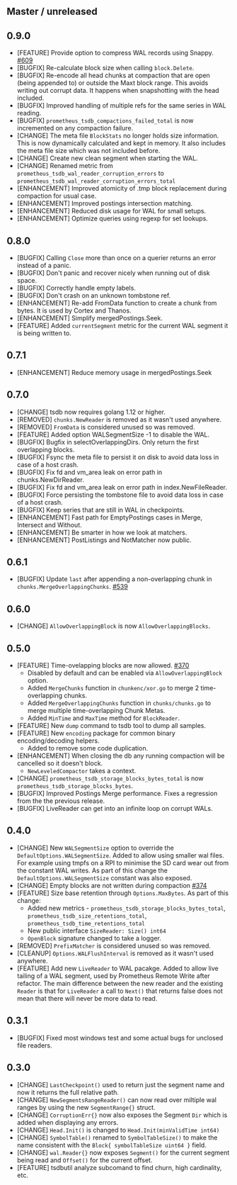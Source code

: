## Master / unreleased

## 0.9.0

 - [FEATURE] Provide option to compress WAL records using Snappy. [#609](https://github.com/prometheus/tsdb/pull/609)
 - [BUGFIX] Re-calculate block size when calling `block.Delete`.
 - [BUGFIX] Re-encode all head chunks at compaction that are open (being appended to) or outside the Maxt block range. This avoids writing out corrupt data. It happens when snapshotting with the head included.
 - [BUGFIX] Improved handling of multiple refs for the same series in WAL reading.
 - [BUGFIX] `prometheus_tsdb_compactions_failed_total` is now incremented on any compaction failure.
 - [CHANGE] The meta file `BlockStats` no longer holds size information. This is now dynamically calculated and kept in memory. It also includes the meta file size which was not included before.
 - [CHANGE] Create new clean segment when starting the WAL.
 - [CHANGE] Renamed metric from `prometheus_tsdb_wal_reader_corruption_errors` to `prometheus_tsdb_wal_reader_corruption_errors_total`
 - [ENHANCEMENT] Improved atomicity of .tmp block replacement during compaction for usual case.
 - [ENHANCEMENT] Improved postings intersection matching.
 - [ENHANCEMENT] Reduced disk usage for WAL for small setups.
 - [ENHANCEMENT] Optimize queries using regexp for set lookups.

## 0.8.0

 - [BUGFIX] Calling `Close` more than once on a querier returns an error instead of a panic.
 - [BUGFIX] Don't panic and recover nicely when running out of disk space.
 - [BUGFIX] Correctly handle empty labels.
 - [BUGFIX] Don't crash on an unknown tombstone ref.
 - [ENHANCEMENT] Re-add FromData function to create a chunk from bytes. It is used by Cortex and Thanos.
 - [ENHANCEMENT] Simplify mergedPostings.Seek.
 - [FEATURE]  Added `currentSegment` metric for the current WAL segment it is being written to.

## 0.7.1

 - [ENHANCEMENT] Reduce memory usage in mergedPostings.Seek

## 0.7.0

 - [CHANGE] tsdb now requires golang 1.12 or higher.
 - [REMOVED] `chunks.NewReader` is removed as it wasn't used anywhere.
 - [REMOVED] `FromData` is considered unused so was removed.
 - [FEATURE] Added option WALSegmentSize -1 to disable the WAL.
 - [BUGFIX] Bugfix in selectOverlappingDirs. Only return the first overlapping blocks.
 - [BUGFIX] Fsync the meta file to persist it on disk to avoid data loss in case of a host crash.
 - [BUGFIX] Fix fd and vm_area leak on error path in chunks.NewDirReader.
 - [BUGFIX] Fix fd and vm_area leak on error path in index.NewFileReader.
 - [BUGFIX] Force persisting the tombstone file to avoid data loss in case of a host crash.
 - [BUGFIX] Keep series that are still in WAL in checkpoints.
 - [ENHANCEMENT] Fast path for EmptyPostings cases in Merge, Intersect and Without.
 - [ENHANCEMENT] Be smarter in how we look at matchers.
 - [ENHANCEMENT] PostListings and NotMatcher now public.

## 0.6.1

  - [BUGFIX] Update `last` after appending a non-overlapping chunk in `chunks.MergeOverlappingChunks`. [#539](https://github.com/prometheus/tsdb/pull/539)

## 0.6.0

  - [CHANGE] `AllowOverlappingBlock` is now `AllowOverlappingBlocks`.

## 0.5.0

 - [FEATURE] Time-ovelapping blocks are now allowed. [#370](https://github.com/prometheus/tsdb/pull/370)
   - Disabled by default and can be enabled via `AllowOverlappingBlock` option.
   - Added `MergeChunks` function in `chunkenc/xor.go` to merge 2 time-overlapping chunks.
   - Added `MergeOverlappingChunks` function in `chunks/chunks.go` to merge multiple time-overlapping Chunk Metas.
   - Added `MinTime` and `MaxTime` method for `BlockReader`.
 - [FEATURE] New `dump` command to tsdb tool to dump all samples.
 - [FEATURE] New `encoding` package for common binary encoding/decoding helpers.
    - Added to remove some code duplication.
 - [ENHANCEMENT] When closing the db any running compaction will be cancelled so it doesn't block.
   - `NewLeveledCompactor` takes a context.
 - [CHANGE] `prometheus_tsdb_storage_blocks_bytes_total` is now `prometheus_tsdb_storage_blocks_bytes`.
 - [BUGFIX] Improved Postings Merge performance. Fixes a regression from the the previous release.
 - [BUGFIX] LiveReader can get into an infinite loop on corrupt WALs.

## 0.4.0

 - [CHANGE] New `WALSegmentSize` option to override the `DefaultOptions.WALSegmentSize`. Added to allow using smaller wal files. For example using tmpfs on a RPI to minimise the SD card wear out from the constant WAL writes. As part of this change the `DefaultOptions.WALSegmentSize` constant was also exposed.
 - [CHANGE] Empty blocks are not written during compaction [#374](https://github.com/prometheus/tsdb/pull/374)
 - [FEATURE]  Size base retention through `Options.MaxBytes`.  As part of this change:
   - Added new metrics - `prometheus_tsdb_storage_blocks_bytes_total`, `prometheus_tsdb_size_retentions_total`, `prometheus_tsdb_time_retentions_total`
   - New public interface `SizeReader: Size() int64`
   - `OpenBlock` signature changed to take a logger.
 - [REMOVED] `PrefixMatcher` is considered unused so was removed.
 - [CLEANUP] `Options.WALFlushInterval` is removed as it wasn't used anywhere.
 - [FEATURE] Add new `LiveReader` to WAL pacakge. Added to allow live tailing of a WAL segment, used by Prometheus Remote Write after refactor. The main difference between the new reader and the existing `Reader` is that for `LiveReader` a call to `Next()` that returns false does not mean that there will never be more data to read.

## 0.3.1

 - [BUGFIX] Fixed most windows test and some actual bugs for unclosed file readers.

## 0.3.0

 - [CHANGE] `LastCheckpoint()` used to return just the segment name and now it returns the full relative path.
 - [CHANGE] `NewSegmentsRangeReader()` can now read over miltiple wal ranges by using the new `SegmentRange{}` struct.
 - [CHANGE] `CorruptionErr{}` now also exposes the Segment `Dir` which is added when displaying any errors.
 - [CHANGE] `Head.Init()` is changed to `Head.Init(minValidTime int64)`
 - [CHANGE] `SymbolTable()` renamed to `SymbolTableSize()` to make the name consistent with the  `Block{ symbolTableSize uint64 }` field.
 - [CHANGE] `wal.Reader{}` now exposes `Segment()` for the current segment being read  and `Offset()` for the current offset.
 - [FEATURE] tsdbutil analyze subcomand to find churn, high cardinality, etc.
